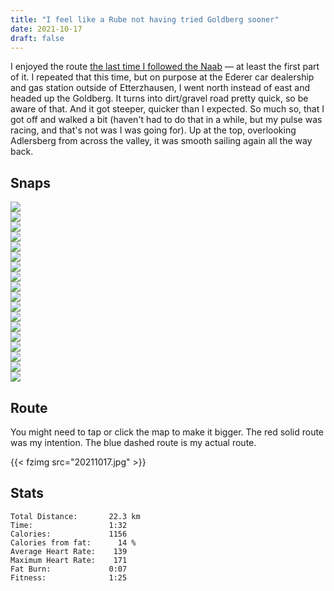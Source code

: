 ```yaml
---
title: "I feel like a Rube not having tried Goldberg sooner"
date: 2021-10-17
draft: false
---
```


I enjoyed the route [the last time I followed the Naab](../20210919/) &mdash; at least the first part of it.  I repeated that this time, but on purpose at the Ederer car dealership and gas station outside of Etterzhausen, I went north instead of east and headed up the Goldberg.  It turns into dirt/gravel road pretty quick, so be aware of that.  And it got steeper, quicker than I expected.  So much so, that I got off and walked a bit (haven't had to do that in a while, but my pulse was racing, and that's not was I was going for).  Up at the top, overlooking Adlersberg from across the valley, it was smooth sailing again all the way back.


## Snaps


![](IMG_20211017_120325019_s.jpg)  
![](IMG_20211017_120429304_s.jpg)  
![](IMG_20211017_120715908_s.jpg)  
![](IMG_20211017_120746588_BURST000_COVER_TOP_s.jpg)  
![](IMG_20211017_121704535_s.jpg)  
![](IMG_20211017_122639768_HDR_s.jpg)  
![](IMG_20211017_123353046_HDR_s.jpg)  
![](IMG_20211017_123507267_s.jpg)  
![](IMG_20211017_123512382_s.jpg)  
![](IMG_20211017_123757567_s.jpg)  
![](IMG_20211017_123940427_s.jpg)  
![](IMG_20211017_123957301_s.jpg)  
![](IMG_20211017_124122316_s.jpg)  
![](IMG_20211017_124639067_BURST000_COVER_TOP_s.jpg)  
![](IMG_20211017_124641269_BURST000_COVER_TOP_s.jpg)  
![](IMG_20211017_124706413_s.jpg)  
![](IMG_20211017_124724429_s.jpg)  
![](IMG_20211017_130858493_s.jpg)  




## Route
You might need to tap or click the map to make it bigger.  The red solid route was my intention.  The blue dashed route is my actual route.  

{{< fzimg src="20211017.jpg" >}}

## Stats

```
Total Distance:       22.3 km 
Time:                 1:32 
Calories:             1156 
Calories from fat:      14 %
Average Heart Rate:    139
Maximum Heart Rate:    171
Fat Burn:             0:07
Fitness:              1:25
```

